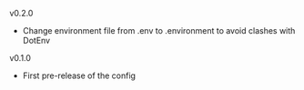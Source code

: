 

v0.2.0

- Change environment file from .env to .environment to avoid clashes with DotEnv

v0.1.0

- First pre-release of the config

